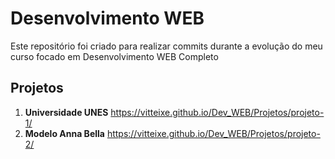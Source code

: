 # Desenvolvimento WEB

Este repositório foi criado para realizar commits durante a evolução do meu curso focado em Desenvolvimento WEB Completo

## Projetos

1. **Universidade UNES**
   https://vitteixe.github.io/Dev_WEB/Projetos/projeto-1/
2. **Modelo Anna Bella**
   https://vitteixe.github.io/Dev_WEB/Projetos/projeto-2/
